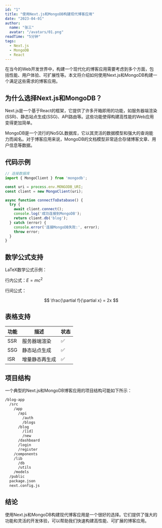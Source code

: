 ```yaml
---
id: "1"
title: "使用Next.js和MongoDB构建现代博客应用"
date: "2023-04-01"
author:
  name: "张三"
  avatar: "/avatars/01.png"
readTime: "5分钟"
tags:
  - Next.js
  - MongoDB
  - React
---
```

在当今的Web开发世界中，构建一个现代化的博客应用需要考虑到多个方面，包括性能、用户体验、可扩展性等。本文将介绍如何使用Next.js和MongoDB构建一个满足这些需求的博客应用。

## 为什么选择Next.js和MongoDB？

Next.js是一个基于React的框架，它提供了许多开箱即用的功能，如服务器端渲染(SSR)、静态站点生成(SSG)、API路由等。这些功能使得构建高性能的Web应用变得更加简单。

MongoDB是一个流行的NoSQL数据库，它以其灵活的数据模型和强大的查询能力而闻名。对于博客应用来说，MongoDB的文档模型非常适合存储博客文章、用户信息等数据。

## 代码示例

```typescript
// 连接数据库
import { MongoClient } from 'mongodb';

const uri = process.env.MONGODB_URI;
const client = new MongoClient(uri);

async function connectToDatabase() {
  try {
    await client.connect();
    console.log('成功连接到MongoDB');
    return client.db('blog');
  } catch (error) {
    console.error('连接MongoDB失败:', error);
    throw error;
  }
}
```

## 数学公式支持

LaTeX数学公式示例：

行内公式：$E = mc^2$

行间公式：

$$
\frac{\partial f}{\partial x} = 2x
$$

## 表格支持

| 功能 | 描述 | 状态 |
|------|------|------|
| SSR | 服务器端渲染 | ✅ |
| SSG | 静态站点生成 | ✅ |
| ISR | 增量静态再生成 | ✅ |

## 项目结构

一个典型的Next.js和MongoDB博客应用的项目结构可能如下所示：

```bash
/blog-app
  /src
    /app
      /api
        /auth
        /blogs
      /blog
        /[id]
        /new
      /dashboard
      /login
      /register
    /components
    /lib
      /db
      /utils
    /models
  /public
  package.json
  next.config.js
```

## 结论

使用Next.js和MongoDB构建现代博客应用是一个很好的选择。它们提供了强大的功能和灵活的开发体验，可以帮助我们快速构建高性能、可扩展的博客应用。
